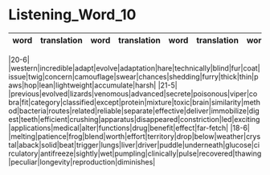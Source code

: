 # Listening_Word_10

| word          | translation                  | word            | translation                    | word             | translation                          | word               | translation              |
| ------------- | ---------------------------- | --------------- | ------------------------------ | ---------------- | ------------------------------------ | ------------------ | ------------------------ |

|20-6|
|western|incredible|adapt|evolve|adaptation|hare|technically|blind|fur|coat|issue|twig|concern|camouflage|swear|chances|shedding|furry|thick|thin|paws|hop|lean|lightweight|accumulate|harsh|
|21-5|
|previous|evolved|lizards|venomous|advanced|secrete|poisonous|viper|cobra|fit|category|classified|except|protein|mixture|toxic|brain|similarity|method|bacteria|routes|related|reliable|separate|effective|deliver|immobilize|digest|teeth|efficient|crushing|apparatus|disappeared|constriction|led|exciting|applications|medical|alter|functions|drug|benefit|effect|far-fetch|
|18-6|
|melting|patience|frog|blend|worth|effort|territory|drop|below|weather|crystal|aback|solid|beat|trigger|lungs|liver|driver|puddle|underneath|glucose|circulatory|antifreeze|sightly|wet|pumpling|clinically|pulse|recovered|thawing|peculiar|longevity|reproduction|diminishes|